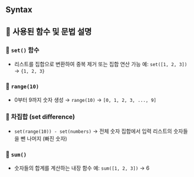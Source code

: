 ## Syntax

## 🔹 사용된 함수 및 문법 설명

### 🔹 `set()` 함수
- 리스트를 집합으로 변환하여 중복 제거 또는 집합 연산 가능
  예: `set([1, 2, 3])` → `{1, 2, 3}`

### 🔹 `range(10)`
- 0부터 9까지 숫자 생성 → `range(10)` → `[0, 1, 2, 3, ..., 9]`

### 🔹 차집합 (set difference)
- `set(range(10)) - set(numbers)`
  → 전체 숫자 집합에서 입력 리스트의 숫자들을 뺀 나머지 (빠진 숫자)

### 🔹 `sum()`
- 숫자들의 합계를 계산하는 내장 함수
  예: `sum([1, 2, 3])` → 6
